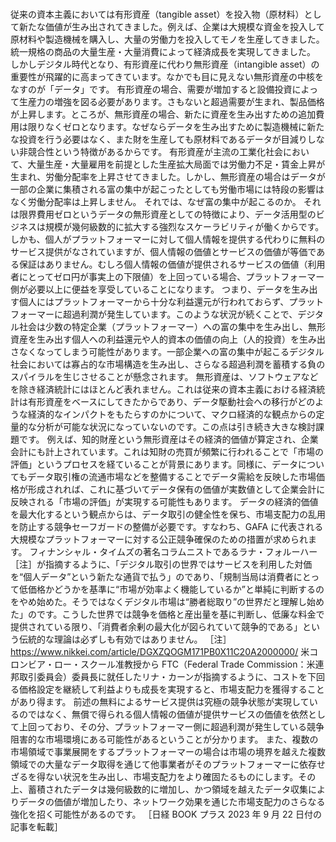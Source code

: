 ###

従来の資本主義においては有形資産（tangible asset）を投入物（原材料）として新たな価値が生み出されてきました。例えば、企業は大規模な資金を投入して原材料や製造機械を購入し、大量の労働力を投入してモノを生産してきました。統一規格の商品の大量生産・大量消費によって経済成長を実現してきました。
しかしデジタル時代となり、有形資産に代わり無形資産（intangible asset）の重要性が飛躍的に高まってきています。なかでも目に見えない無形資産の中核をなすのが「データ」です。
有形資産の場合、需要が増加すると設備投資によって生産力の増強を図る必要があります。さもないと超過需要が生まれ、製品価格が上昇します。ところが、無形資産の場合、新たに資産を生み出すための追加費用は限りなくゼロとなります。なぜならデータを生み出すために製造機械に新たな投資を行う必要はなく、また財を生産しても原材料であるデータが目減りしない非競合性という特徴があるからです。
有形資産が主流の工業化社会において、大量生産・大量雇用を前提とした生産拡大局面では労働力不足・賃金上昇が生まれ、労働分配率を上昇させてきました。しかし、無形資産の場合はデータが一部の企業に集積される富の集中が起こったとしても労働市場には特段の影響はなく労働分配率は上昇しません。
それでは、なぜ富の集中が起こるのか。
それは限界費用ゼロというデータの無形資産としての特徴により、データ活用型のビジネスは規模が幾何級数的に拡大する強烈なスケーラビリティが働くからです。
しかも、個人がプラットフォーマーに対して個人情報を提供する代わりに無料のサービス提供がなされていますが、個人情報の価値とサービスの価値が等価である保証はありません。むしろ個人情報の価値が提供されるサービスの価値（利用者にとってゼロ円が事実上の下限値）を上回っている場合、プラットフォーマー側が必要以上に便益を享受していることになります。
つまり、データを生み出す個人にはプラットフォーマーから十分な利益還元が行われておらず、プラットフォーマーに超過利潤が発生しています。このような状況が続くことで、デジタル社会は少数の特定企業（プラットフォーマー）への富の集中を生み出し、無形資産を生み出す個人への利益還元や人的資本の価値の向上（人的投資）を生み出さなくなってしまう可能性があります。一部企業への富の集中が起こるデジタル社会においては寡占的な市場構造を生み出し、さらなる超過利潤を蓄積する負のスパイラルを生じさせることが懸念されます。
無形資産は、ソフトウェアなどを除き経済統計にはほとんど表れません。これは従来の資本主義における経済統計は有形資産をベースにしてきたからであり、データ駆動社会への移行がどのような経済的なインパクトをもたらすのかについて、マクロ経済的な観点からの定量的な分析が可能な状況になっていないのです。この点は引き続き大きな検討課題です。
例えば、知的財産という無形資産はその経済的価値が算定され、企業会計にも計上されています。これは知財の売買が頻繁に行われることで「市場の評価」というプロセスを経ていることが背景にあります。同様に、データについてもデータ取引権の流通市場などを整備することでデータ需給を反映した市場価格が形成されれば、これに基づいてデータ保有の価値が実数値として企業会計に反映される「市場の評価」が実現する可能性もあります。
データの経済的価値を最大化するという観点からは、データ取引の健全性を保ち、市場支配力の乱用を防止する競争セーフガードの整備が必要です。すなわち、GAFA に代表される大規模なプラットフォーマーに対する公正競争確保のための措置が求められます。
フィナンシャル・タイムズの著名コラムニストであるラナ・フォルーハー［注］が指摘するように、「デジタル取引の世界ではサービスを利用した対価を“個人データ”という新たな通貨で払う」のであり、「規制当局は消費者にとって低価格かどうかを基準に“市場が効率よく機能しているか”と単純に判断するのをやめ始めた。そうではなくデジタル市場は“勝者総取り”の世界だと理解し始めた」のです。こうした世界では競争を価格と産出量を基に判断し、低廉な料金で提供されている限り、「消費者余剰の最大化が図られていて競争的である」という伝統的な理論は必ずしも有効ではありません。
［注］https://www.nikkei.com/article/DGXZQOGM171PB0X11C20A2000000/
米コロンビア・ロー・スクール准教授から FTC（Federal Trade Commission：米連邦取引委員会）委員長に就任したリナ・カーンが指摘するように、コストを下回る価格設定を継続して利益よりも成長を実現すると、市場支配力を獲得することがあり得ます。
前述の無料によるサービス提供は究極の競争状態が実現しているのではなく、無償で得られる個人情報の価値が提供サービスの価値を依然として上回っており、その分、プラットフォーマー側に超過利潤が発生している競争阻害的な市場環境にある可能性があるということが分かります。
また、複数の市場領域で事業展開をするプラットフォーマーの場合は市場の境界を越えた複数領域での大量なデータ取得を通じて他事業者がそのプラットフォーマーに依存せざるを得ない状況を生み出し、市場支配力をより確固たるものにします。その上、蓄積されたデータは幾何級数的に増加し、かつ領域を越えたデータ収集によりデータの価値が増加したり、ネットワーク効果を通じた市場支配力のさらなる強化を招く可能性があるのです。
［日経 BOOK プラス 2023 年 9 月 22 日付の記事を転載］
